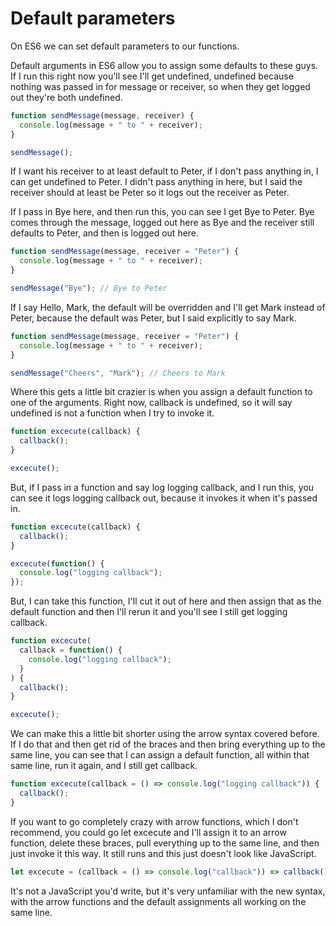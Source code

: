 # Default parameters

On ES6 we can set default parameters to our functions.

Default arguments in ES6 allow you to assign some defaults to these guys. If I run this right now you'll see I'll get undefined, undefined because nothing was passed in for message or receiver, so when they get logged out they're both undefined.

```javascript
function sendMessage(message, receiver) {
  console.log(message + " to " + receiver);
}

sendMessage();
```

If I want his receiver to at least default to Peter, if I don't pass anything in, I can get undefined to Peter. I didn't pass anything in here, but I said the receiver should at least be Peter so it logs out the receiver as Peter.

If I pass in Bye here, and then run this, you can see I get Bye to Peter. Bye comes through the message, logged out here as Bye and the receiver still defaults to Peter, and then is logged out here.

```javascript
function sendMessage(message, receiver = "Peter") {
  console.log(message + " to " + receiver);
}

sendMessage("Bye"); // Bye to Peter
```

If I say Hello, Mark, the default will be overridden and I'll get Mark instead of Peter, because the default was Peter, but I said explicitly to say Mark.

```javascript
function sendMessage(message, receiver = "Peter") {
  console.log(message + " to " + receiver);
}

sendMessage("Cheers", "Mark"); // Cheers to Mark
```

Where this gets a little bit crazier is when you assign a default function to one of the arguments. Right now, callback is undefined, so it will say undefined is not a function when I try to invoke it.

```javascript
function excecute(callback) {
  callback();
}

excecute();
```

But, if I pass in a function and say log logging callback, and I run this, you can see it logs logging callback out, because it invokes it when it's passed in.

```javascript
function excecute(callback) {
  callback();
}

excecute(function() {
  console.log("logging callback");
});
```

But, I can take this function, I'll cut it out of here and then assign that as the default function and then I'll rerun it and you'll see I still get logging callback.

```javascript
function excecute(
  callback = function() {
    console.log("logging callback");
  }
) {
  callback();
}

excecute();
```

We can make this a little bit shorter using the arrow syntax covered before. If I do that and then get rid of the braces and then bring everything up to the same line, you can see that I can assign a default function, all within that same line, run it again, and I still get callback.

```javascript
function excecute(callback = () => console.log("logging callback")) {
  callback();
}
```

If you want to go completely crazy with arrow functions, which I don't recommend, you could go let excecute and I'll assign it to an arrow function, delete these braces, pull everything up to the same line, and then just invoke it this way. It still runs and this just doesn't look like JavaScript.

```javascript
let excecute = (callback = () => console.log("callback")) => callback();
```

It's not a JavaScript you'd write, but it's very unfamiliar with the new syntax, with the arrow functions and the default assignments all working on the same line.
